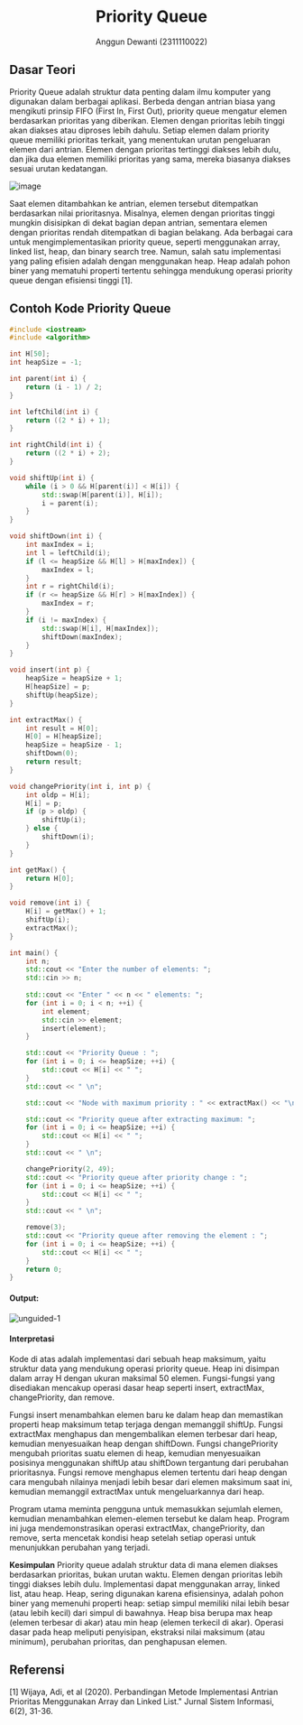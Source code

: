 # <h1 align="center">Priority Queue</h1>
<p align="center">Anggun Dewanti (2311110022)</p>

## Dasar Teori
Priority Queue adalah struktur data penting dalam ilmu komputer yang digunakan dalam berbagai aplikasi. Berbeda dengan antrian biasa yang mengikuti prinsip FIFO (First In, First Out), priority queue mengatur elemen berdasarkan prioritas yang diberikan. Elemen dengan prioritas lebih tinggi akan diakses atau diproses lebih dahulu. Setiap elemen dalam priority queue memiliki prioritas terkait, yang menentukan urutan pengeluaran elemen dari antrian. Elemen dengan prioritas tertinggi diakses lebih dulu, dan jika dua elemen memiliki prioritas yang sama, mereka biasanya diakses sesuai urutan kedatangan.

![image](https://github.com/anggunna/Struktur-Data-Assignment/assets/157208635/bcf2d29a-2bd9-4973-a356-e4a68ad33de2)

Saat elemen ditambahkan ke antrian, elemen tersebut ditempatkan berdasarkan nilai prioritasnya. Misalnya, elemen dengan prioritas tinggi mungkin disisipkan di dekat bagian depan antrian, sementara elemen dengan prioritas rendah ditempatkan di bagian belakang. Ada berbagai cara untuk mengimplementasikan priority queue, seperti menggunakan array, linked list, heap, dan binary search tree. Namun, salah satu implementasi yang paling efisien adalah dengan menggunakan heap. Heap adalah pohon biner yang mematuhi properti tertentu sehingga mendukung operasi priority queue dengan efisiensi tinggi [1].

## Contoh Kode Priority Queue
```C++
#include <iostream>
#include <algorithm>

int H[50]; 
int heapSize = -1; 

int parent(int i) {
    return (i - 1) / 2;
}

int leftChild(int i) { 
    return ((2 * i) + 1);
}

int rightChild(int i) {
    return ((2 * i) + 2);
}

void shiftUp(int i) {
    while (i > 0 && H[parent(i)] < H[i]) {
        std::swap(H[parent(i)], H[i]);
        i = parent(i);
    }
}

void shiftDown(int i) {
    int maxIndex = i;
    int l = leftChild(i);
    if (l <= heapSize && H[l] > H[maxIndex]) {
        maxIndex = l;
    }
    int r = rightChild(i);
    if (r <= heapSize && H[r] > H[maxIndex]) {
        maxIndex = r;
    }
    if (i != maxIndex) {
        std::swap(H[i], H[maxIndex]);
        shiftDown(maxIndex);
    }
}

void insert(int p) {
    heapSize = heapSize + 1;
    H[heapSize] = p;
    shiftUp(heapSize);
}

int extractMax() {
    int result = H[0];
    H[0] = H[heapSize];
    heapSize = heapSize - 1;
    shiftDown(0);
    return result;
}

void changePriority(int i, int p) {
    int oldp = H[i];
    H[i] = p;
    if (p > oldp) {
        shiftUp(i);
    } else {
        shiftDown(i);
    }
}

int getMax() {
    return H[0];
}

void remove(int i) {
    H[i] = getMax() + 1;
    shiftUp(i);
    extractMax();
}

int main() {
    int n;
    std::cout << "Enter the number of elements: ";
    std::cin >> n;
    
    std::cout << "Enter " << n << " elements: ";
    for (int i = 0; i < n; ++i) {
        int element;
        std::cin >> element;
        insert(element);
    }

    std::cout << "Priority Queue : ";
    for (int i = 0; i <= heapSize; ++i) {
        std::cout << H[i] << " ";
    }
    std::cout << " \n";

    std::cout << "Node with maximum priority : " << extractMax() << "\n";

    std::cout << "Priority queue after extracting maximum: ";
    for (int i = 0; i <= heapSize; ++i) {
        std::cout << H[i] << " ";
    }
    std::cout << " \n";

    changePriority(2, 49);
    std::cout << "Priority queue after priority change : ";
    for (int i = 0; i <= heapSize; ++i) {
        std::cout << H[i] << " ";
    }
    std::cout << " \n";

    remove(3);
    std::cout << "Priority queue after removing the element : ";
    for (int i = 0; i <= heapSize; ++i) {
        std::cout << H[i] << " ";
    }
    return 0;
}
```

#### Output: 
![unguided-1](https://github.com/anggunna/Struktur-Data-Assignment/assets/157208635/652712f3-02c7-4e0e-b9e0-7c1afdb54ed8)

#### Interpretasi
Kode di atas adalah implementasi dari sebuah heap maksimum, yaitu struktur data yang mendukung operasi priority queue. Heap ini disimpan dalam array H dengan ukuran maksimal 50 elemen. Fungsi-fungsi yang disediakan mencakup operasi dasar heap seperti insert, extractMax, changePriority, dan remove.

Fungsi insert menambahkan elemen baru ke dalam heap dan memastikan properti heap maksimum tetap terjaga dengan memanggil shiftUp. Fungsi extractMax menghapus dan mengembalikan elemen terbesar dari heap, kemudian menyesuaikan heap dengan shiftDown. Fungsi changePriority mengubah prioritas suatu elemen di heap, kemudian menyesuaikan posisinya menggunakan shiftUp atau shiftDown tergantung dari perubahan prioritasnya. Fungsi remove menghapus elemen tertentu dari heap dengan cara mengubah nilainya menjadi lebih besar dari elemen maksimum saat ini, kemudian memanggil extractMax untuk mengeluarkannya dari heap.

Program utama meminta pengguna untuk memasukkan sejumlah elemen, kemudian menambahkan elemen-elemen tersebut ke dalam heap. Program ini juga mendemonstrasikan operasi extractMax, changePriority, dan remove, serta mencetak kondisi heap setelah setiap operasi untuk menunjukkan perubahan yang terjadi.

**Kesimpulan**
Priority queue adalah struktur data di mana elemen diakses berdasarkan prioritas, bukan urutan waktu. Elemen dengan prioritas lebih tinggi diakses lebih dulu. Implementasi dapat menggunakan array, linked list, atau heap. Heap, sering digunakan karena efisiensinya, adalah pohon biner yang memenuhi properti heap: setiap simpul memiliki nilai lebih besar (atau lebih kecil) dari simpul di bawahnya. Heap bisa berupa max heap (elemen terbesar di akar) atau min heap (elemen terkecil di akar). Operasi dasar pada heap meliputi penyisipan, ekstraksi nilai maksimum (atau minimum), perubahan prioritas, dan penghapusan elemen.

## Referensi
[1] Wijaya, Adi, et al (2020). Perbandingan Metode Implementasi Antrian Prioritas Menggunakan Array dan Linked List." Jurnal Sistem Informasi, 6(2), 31-36.

